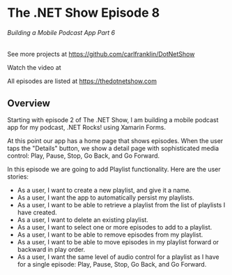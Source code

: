 # The .NET Show Episode 8

###### Building a Mobile Podcast App Part 6

See more projects at https://github.com/carlfranklin/DotNetShow

Watch the video at 

All episodes are listed at https://thedotnetshow.com

## Overview

Starting with episode 2 of The .NET Show, I am building a mobile podcast app for my podcast, .NET Rocks! using Xamarin Forms. 

At this point our app has a home page that shows episodes. When the user taps the "Details" button, we show a detail page with sophisticated media control: Play, Pause, Stop, Go Back, and Go Forward.

In this episode we are going to add Playlist functionality. Here are the user stories:

- As a user, I want to create a new playlist, and give it a name.
- As a user, I want the app to automatically persist my playlists.
- As a user, I want to be able to retrieve a playlist from the list of playlists I have created.
- As a user, I want to delete an existing playlist.
- As a user, I want to select one or more episodes to add to a playlist.
- As a user, I want to be able to remove episodes from my playlist.
- As a user, I want to be able to move episodes in my playlist forward or backward in play order.
- As a user, I want the same level of audio control for a playlist as I have for a single episode: Play, Pause, Stop, Go Back, and Go Forward.

